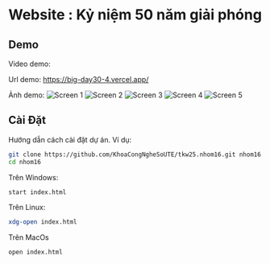 # Website : Kỷ niệm 50 năm giải phóng

## Demo
Video demo:

Url demo:
https://big-day30-4.vercel.app/


Ảnh demo:
![Screen 1](https://github.com/KhoaCongNgheSoUTE/tkw25.nhom16/blob/main/images/readme/Screenshot1-min.png)
![Screen 2](https://github.com/KhoaCongNgheSoUTE/tkw25.nhom16/blob/main/images/readme/Screenshot2-min.png)
![Screen 3](https://github.com/KhoaCongNgheSoUTE/tkw25.nhom16/blob/main/images/readme/Screenshot3-min.png)
![Screen 4](https://github.com/KhoaCongNgheSoUTE/tkw25.nhom16/blob/main/images/readme/Screenshot4-min.png)
![Screen 5](https://github.com/KhoaCongNgheSoUTE/tkw25.nhom16/blob/main/images/readme/Screenshot5-min.png)
## Cài Đặt
Hướng dẫn cách cài đặt dự án. Ví dụ:

```bash
git clone https://github.com/KhoaCongNgheSoUTE/tkw25.nhom16.git nhom16
cd nhom16
```

Trên Windows:
```bash
start index.html
```
Trên Linux:
```bash
xdg-open index.html
```
Trên MacOs
```bash
open index.html
```
